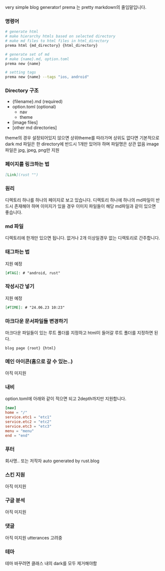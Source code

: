 very simple blog generator!
prema 는 pretty markdown의 줄임말입니다.

### 명령어
``` bash
# generate html
# make hierarchy htmls based on selected directory
# make md files to html files in html_directory
prema html {md_directory} {html_directory}

# generate set of md
# make {name}.md, option.toml
prema new {name}

# setting tags
prema new {name} --tags "ios, android"
```

### Directory 구조
- {filename}.md (required)
- option.toml (optional)
  - nav
  - theme
- [image files]
- [other md directories]

theme의 경우 설정되어있지 않으면 상위theme를 따라가며 상위도 없다면 기본적으로 dark
md 파일은 한 directory에 반드시 1개만 있어야 하며 파일명은 상관 없음
image파일은 jpg, jpeg, png만 지원

### 페이지를 링크하는 법
``` markdown
[Link](rust "")
```

### 원리
디렉토리 하나를 하나의 페이지로 보고 있습니다.
디렉토리 하나에 하나의 md파일이 반드시 존재해야 하며 이미지가 있을 경우 이미지 파일들이 해당 md파일과 같이 있으면 좋습니다.

### md 파일
디렉토리에 한개만 있으면 됩니다.
없거나 2개 이상일경우 없는 디렉토리로 간주합니다.

### 태그하는 법
지원 예정
``` markdown
[#TAG]: # "android, rust"
```

### 작성시간 넣기
지원 예정
``` markdown
[#TIME]: # "24.06.23 10:23"
```

### 마크다운 문서파일들 변경하기
마크다운 파일들이 있는 루트 폴더를 지정하고 html이 들어갈 루트 폴더를 지정하면 된다.
``` shell
blog page {root} {html}
```

### 메인 아이콘(홈으로 갈 수 있는..)
아직 미지원

### 내비
option.toml에 아래와 같이 적으면 되고 2depth까지만 지원합니다.
``` toml
[nav]
home = "/"
service.etc1 = "etc1"
service.etc2 = "etc2"
service.etc3 = "etc3"
menu = "menu"
end = "end"
```

### 푸터
회사명.. 또는 저작자
auto generated by rust.blog

### 스킨 지원
아직 미지원

### 구글 분석
아직 미지원

### 댓글
아직 미지원
utterances 고려중

### 테마
테마 바꾸려면 클래스 내의 dark를 모두 제거해야함 